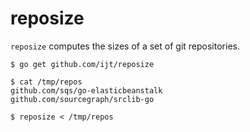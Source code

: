# reposize

`reposize` computes the sizes of a set of git repositories.

```
$ go get github.com/ijt/reposize

$ cat /tmp/repos
github.com/sqs/go-elasticbeanstalk
github.com/sourcegraph/srclib-go

$ reposize < /tmp/repos
```

